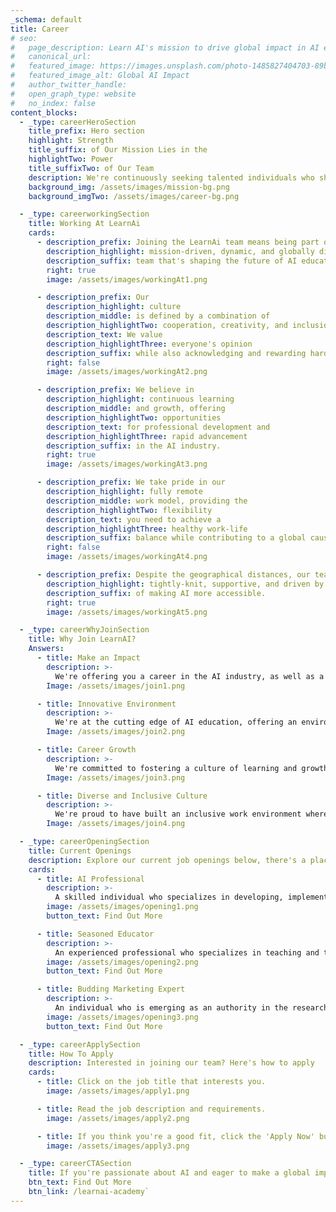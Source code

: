 ```yaml
---
_schema: default
title: Career
# seo:
#   page_description: Learn AI's mission to drive global impact in AI education and implementation
#   canonical_url:
#   featured_image: https://images.unsplash.com/photo-1485827404703-89b55fcc595e
#   featured_image_alt: Global AI Impact
#   author_twitter_handle:
#   open_graph_type: website
#   no_index: false
content_blocks: 
  - _type: careerHeroSection
    title_prefix: Hero section
    highlight: Strength
    title_suffix: of Our Mission Lies in the
    highlightTwo: Power
    title_suffixTwo: of Our Team
    description: We're continuously seeking talented individuals who share our vision to shape the future of AI education. Join us on our exciting journey
    background_img: /assets/images/mission-bg.png
    background_imgTwo: /assets/images/career-bg.png

  - _type: careerworkingSection
    title: Working At LearnAi
    cards:
      - description_prefix: Joining the LearnAi team means being part of a
        description_highlight: mission-driven, dynamic, and globally distributed
        description_suffix: team that's shaping the future of AI education.
        right: true
        image: /assets/images/workingAt1.png

      - description_prefix: Our
        description_highlight: culture
        description_middle: is defined by a combination of
        description_highlightTwo: cooperation, creativity, and inclusion.
        description_text: We value
        description_highlightThree: everyone's opinion
        description_suffix: while also acknowledging and rewarding hard work and productivity.
        right: false
        image: /assets/images/workingAt2.png

      - description_prefix: We believe in
        description_highlight: continuous learning
        description_middle: and growth, offering
        description_highlightTwo: opportunities
        description_text: for professional development and
        description_highlightThree: rapid advancement
        description_suffix: in the AI industry.
        right: true
        image: /assets/images/workingAt3.png

      - description_prefix: We take pride in our
        description_highlight: fully remote
        description_middle: work model, providing the
        description_highlightTwo: flexibility
        description_text: you need to achieve a
        description_highlightThree: healthy work-life
        description_suffix: balance while contributing to a global cause with massive impact.
        right: false
        image: /assets/images/workingAt4.png

      - description_prefix: Despite the geographical distances, our team is
        description_highlight: tightly-knit, supportive, and driven by the common goal
        description_suffix: of making AI more accessible.
        right: true
        image: /assets/images/workingAt5.png

  - _type: careerWhyJoinSection
    title: Why Join LearnAI?
    Answers:
      - title: Make an Impact
        description: >-
          We're offering you a career in the AI industry, as well as a crucial role in democratizing AI education worldwide by bridging the digital divide.
        Image: /assets/images/join1.png

      - title: Innovative Environment
        description: >-
          We're at the cutting edge of AI education, offering an environment that's constantly innovating and pushing boundaries.
        Image: /assets/images/join2.png

      - title: Career Growth
        description: >-
          We're committed to fostering a culture of learning and growth. We offer numerous opportunities for professional development and career trajectory.
        Image: /assets/images/join3.png

      - title: Diverse and Inclusive Culture
        description: >-
          We're proud to have built an inclusive work environment where diversity is celebrated, and everyone feels valued and heard.
        Image: /assets/images/join4.png

  - _type: careerOpeningSection
    title: Current Openings
    description: Explore our current job openings below, there's a place for you at LearnAi. If you don't see a role that fits, we'd still love to hear from you. Apply today!
    cards:
      - title: AI Professional
        description: >-
          A skilled individual who specializes in developing, implementing, and managing AI solutions within organizations.
        image: /assets/images/opening1.png
        button_text: Find Out More

      - title: Seasoned Educator
        description: >-
          An experienced professional who specializes in teaching and training others in the field of AI.
        image: /assets/images/opening2.png
        button_text: Find Out More

      - title: Budding Marketing Expert
        description: >-
          An individual who is emerging as an authority in the research field of AI market trends, applications, and industry landscape.
        image: /assets/images/opening3.png
        button_text: Find Out More

  - _type: careerApplySection
    title: How To Apply
    description: Interested in joining our team? Here's how to apply
    cards:
      - title: Click on the job title that interests you.
        image: /assets/images/apply1.png

      - title: Read the job description and requirements.
        image: /assets/images/apply2.png

      - title: If you think you're a good fit, click the 'Apply Now' button to submit your application
        image: /assets/images/apply3.png

  - _type: careerCTASection
    title: If you're passionate about AI and eager to make a global impact, we'd love to hear from you. Join us, and let's democratize AI education together!
    btn_text: Find Out More
    btn_link: /learnai-academy`
---
```


